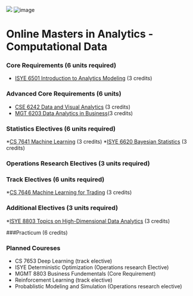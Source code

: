![](https://www.google.com/url?sa=i&source=images&cd=&cad=rja&uact=8&ved=2ahUKEwir3NCT84blAhXVfysKHWxiAZEQjRx6BAgBEAQ&url=%2Furl%3Fsa%3Di%26source%3Dimages%26cd%3D%26ved%3D%26url%3Dhttps%253A%252F%252Fcommons.wikimedia.org%252Fwiki%252FFile%253AGeorgia_Tech_shortened_logo.png%26psig%3DAOvVaw0gwFDaBVzImFfPZTvj_cf2%26ust%3D1570426067339709&psig=AOvVaw0gwFDaBVzImFfPZTvj_cf2&ust=1570426067339709)
![image](https://user-images.githubusercontent.com/32135867/66264716-a5ec3000-e7bf-11e9-8d3e-8fdad084669c.png)

# Online Masters in Analytics - Computational Data

### Core Requirements (6 units required)

* [ISYE 6501 Introduction to Analytics Modeling](https://github.com/scotttarlow/ISYE-6501-Intro-to-Analytics-Modeling) (3 credits)

### Advanced Core Requirements (6 units)

* [CSE 6242 Data and Visual Analytics](https://github.com/scotttarlow/CSE-6242-Data-and-Visual-Analytics) (3 credits)
* [MGT 6203 Data Analytics in Business](https://github.com/scotttarlow/MGT-6203-Data-Analytics-in-Business)(3 credits)

### Statistics Electives (6 units required)

*[CS 7641 Machine Learning](https://github.com/scotttarlow/CSE-7641-Machine-Learning) (3 credits)
*[ISYE 6620 Bayesian Statistics](https://github.com/scotttarlow/ISYE-6620-Bayesian-Statistics) (3 credits)



### Operations Research Electives (3 units required)


### Track Electives (6 units required)
*[CS 7646 Machine Learning for Trading](https://github.com/scotttarlow/CS-7646-Machine-Learning-for-Trading) (3 credits)


### Additional Electives (3 units required)
*[ISYE 8803 Topics on High-Dimensional Data Analytics](https://github.com/scotttarlow/ISYE-8803-Topics-on-High-Dimensional-Data-Analytics) (3 credits)

###Practicum (6 credits) 


### Planned Coureses
* CS 7653 Deep Learning (track elective)
* ISYE Deterministic Optimization (Operations research Elective)
* MGMT 8803 Business Fundementals (Core Requirement)
* Reinforcement Learning (track elective)
* Probablistic Modeling and Simulation (Operations research elective)
